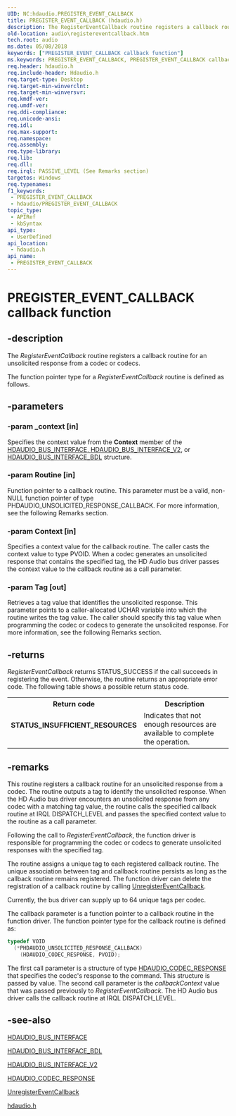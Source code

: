 ```yaml
---
UID: NC:hdaudio.PREGISTER_EVENT_CALLBACK
title: PREGISTER_EVENT_CALLBACK (hdaudio.h)
description: The RegisterEventCallback routine registers a callback routine for an unsolicited response from a codec or codecs.The function pointer type for a RegisterEventCallback routine is defined as follows.
old-location: audio\registereventcallback.htm
tech.root: audio
ms.date: 05/08/2018
keywords: ["PREGISTER_EVENT_CALLBACK callback function"]
ms.keywords: PREGISTER_EVENT_CALLBACK, PREGISTER_EVENT_CALLBACK callback, RegisterEventCallback, RegisterEventCallback callback function [Audio Devices], aud-prop2_4ef71e0f-0887-4d20-8198-cb5b9c161647.xml, audio.registereventcallback, hdaudio/RegisterEventCallback
req.header: hdaudio.h
req.include-header: Hdaudio.h
req.target-type: Desktop
req.target-min-winverclnt: 
req.target-min-winversvr: 
req.kmdf-ver: 
req.umdf-ver: 
req.ddi-compliance: 
req.unicode-ansi: 
req.idl: 
req.max-support: 
req.namespace: 
req.assembly: 
req.type-library: 
req.lib: 
req.dll: 
req.irql: PASSIVE_LEVEL (See Remarks section)
targetos: Windows
req.typenames: 
f1_keywords:
 - PREGISTER_EVENT_CALLBACK
 - hdaudio/PREGISTER_EVENT_CALLBACK
topic_type:
 - APIRef
 - kbSyntax
api_type:
 - UserDefined
api_location:
 - hdaudio.h
api_name:
 - PREGISTER_EVENT_CALLBACK
---
```


# PREGISTER_EVENT_CALLBACK callback function


## -description

The <i>RegisterEventCallback</i> routine registers a callback routine for an unsolicited response from a codec or codecs.

The function pointer type for a <i>RegisterEventCallback</i> routine is defined as follows.

## -parameters

### -param _context [in]


Specifies the context value from the <b>Context</b> member of the <a href="/windows-hardware/drivers/ddi/hdaudio/ns-hdaudio-_hdaudio_bus_interface">HDAUDIO_BUS_INTERFACE</a><u>, </u><a href="/windows-hardware/drivers/ddi/hdaudio/ns-hdaudio-_hdaudio_bus_interface_v2">HDAUDIO_BUS_INTERFACE_V2</a>, or <a href="/windows-hardware/drivers/ddi/hdaudio/ns-hdaudio-_hdaudio_bus_interface_bdl">HDAUDIO_BUS_INTERFACE_BDL</a> structure.

### -param Routine [in]


Function pointer to a callback routine. This parameter must be a valid, non-NULL function pointer of type PHDAUDIO_UNSOLICITED_RESPONSE_CALLBACK. For more information, see the following Remarks section.

### -param Context [in]


Specifies a context value for the callback routine. The caller casts the context value to type PVOID. When a codec generates an unsolicited response that contains the specified tag, the HD Audio bus driver passes the context value to the callback routine as a call parameter.

### -param Tag [out]


Retrieves a tag value that identifies the unsolicited response. This parameter points to a caller-allocated UCHAR variable into which the routine writes the tag value. The caller should specify this tag value when programming the codec or codecs to generate the unsolicited response. For more information, see the following Remarks section.

## -returns

<i>RegisterEventCallback</i> returns STATUS_SUCCESS if the call succeeds in registering the event. Otherwise, the routine returns an appropriate error code. The following table shows a possible return status code.

<table>
<tr>
<th>Return code</th>
<th>Description</th>
</tr>
<tr>
<td width="40%">
<dl>
<dt><b>STATUS_INSUFFICIENT_RESOURCES</b></dt>
</dl>
</td>
<td width="60%">
Indicates that not enough resources are available to complete the operation.

</td>
</tr>
</table>

## -remarks

This routine registers a callback routine for an unsolicited response from a codec. The routine outputs a tag to identify the unsolicited response. When the HD Audio bus driver encounters an unsolicited response from any codec with a matching tag value, the routine calls the specified callback routine at IRQL DISPATCH_LEVEL and passes the specified context value to the routine as a call parameter.

Following the call to <i>RegisterEventCallback</i>, the function driver is responsible for programming the codec or codecs to generate unsolicited responses with the specified tag.

The routine assigns a unique tag to each registered callback routine. The unique association between tag and callback routine persists as long as the callback routine remains registered. The function driver can delete the registration of a callback routine by calling <a href="/windows-hardware/drivers/ddi/hdaudio/nc-hdaudio-punregister_event_callback">UnregisterEventCallback</a>.

Currently, the bus driver can supply up to 64 unique tags per codec.

The callback parameter is a function pointer to a callback routine in the function driver. The function pointer type for the callback routine is defined as:


```cpp
typedef VOID
  (*PHDAUDIO_UNSOLICITED_RESPONSE_CALLBACK)
    (HDAUDIO_CODEC_RESPONSE, PVOID);
```

The first call parameter is a structure of type <a href="/windows-hardware/drivers/ddi/hdaudio/ns-hdaudio-_hdaudio_codec_response">HDAUDIO_CODEC_RESPONSE</a> that specifies the codec's response to the command. This structure is passed by value. The second call parameter is the <i>callbackContext</i> value that was passed previously to <i>RegisterEventCallback</i>. The HD Audio bus driver calls the callback routine at IRQL DISPATCH_LEVEL.

## -see-also

<a href="/windows-hardware/drivers/ddi/hdaudio/ns-hdaudio-_hdaudio_bus_interface">HDAUDIO_BUS_INTERFACE</a>



<a href="/windows-hardware/drivers/ddi/hdaudio/ns-hdaudio-_hdaudio_bus_interface_bdl">HDAUDIO_BUS_INTERFACE_BDL</a>



<a href="/windows-hardware/drivers/ddi/hdaudio/ns-hdaudio-_hdaudio_bus_interface_v2">HDAUDIO_BUS_INTERFACE_V2</a>



<a href="/windows-hardware/drivers/ddi/hdaudio/ns-hdaudio-_hdaudio_codec_response">HDAUDIO_CODEC_RESPONSE</a>



<a href="/windows-hardware/drivers/ddi/hdaudio/nc-hdaudio-punregister_event_callback">UnregisterEventCallback</a>
 

[hdaudio.h](../hdaudio/index.md)

